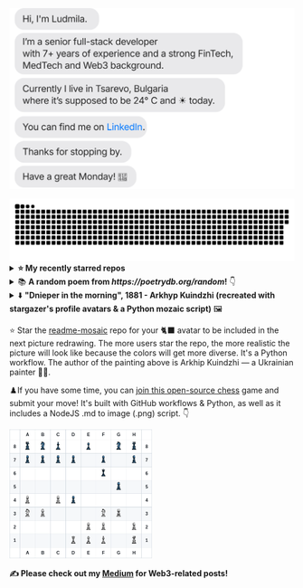 [![](https://raw.githubusercontent.com/milaabl/milaabl/main/chat.svg)](https://www.linkedin.com/in/ludmila-a-dev/)

<!-- https://github.com/milaabl/milaabl/assets/86361434/c35b0e6f-acf0-435e-920d-b90faa4788ad -->

<img alt="Snake eating my contributions for breakfast🧉" src="https://raw.githubusercontent.com/milaabl/milaabl-readme/preview/github-contribution-grid-snake.svg" />

<details>
<summary>
  <strong>⭐ My recently starred repos </strong>
</summary>
  
<!-- Starred repos start -->
| Name | Url | Stars | Description |
| --- | --- |  --- |  --- |
| PiotrRut/elonmusk-twitter-notifier|https://github.com/PiotrRut/elonmusk-twitter-notifier|59|AI driven e-mail notifier for tweets mentioning stock from Elon Musk 📈|
| Vendicated/Vencord|https://github.com/Vendicated/Vencord|4677|The cutest Discord client mod|
| yeoman/yo|https://github.com/yeoman/yo|3720|CLI tool for running Yeoman generators|
| matter-labs/zksync-era|https://github.com/matter-labs/zksync-era|990|zkSync era|
| 0age/create2crunch|https://github.com/0age/create2crunch|364|A Rust program for finding salts that create gas-efficient Ethereum addresses via CREATE2.|
| joshstevens19/ethereum-multicall|https://github.com/joshstevens19/ethereum-multicall|305|Ability to call many ethereum constant function calls in 1 JSONRPC request|
| threshold-network/token-dashboard|https://github.com/threshold-network/token-dashboard|20||
| LimeChain/mongoose-immutable-plugin|https://github.com/LimeChain/mongoose-immutable-plugin|2|Mongoose plugin guarding fields from modifications|
| ankitects/anki|https://github.com/ankitects/anki|15520|Anki's shared backend and web components, and the Qt frontend|
| lightningnetwork/lnd|https://github.com/lightningnetwork/lnd|7209|Lightning Network Daemon ⚡️|
| CoNarrative/mongo-immutable|https://github.com/CoNarrative/mongo-immutable|10|Immutable MongoDB.|
| lightningdevkit/rust-lightning|https://github.com/lightningdevkit/rust-lightning|1006|A highly modular Bitcoin Lightning library written in Rust. It's rust-lightning, not Rusty's Lightning!|
| node-lightning/node-lightning|https://github.com/node-lightning/node-lightning|122|Bitcoin Lighting Network implemented in Node.js|
| OpenZeppelin/openzeppelin-contracts-upgradeable|https://github.com/OpenZeppelin/openzeppelin-contracts-upgradeable|882|Upgradeable variant of OpenZeppelin Contracts, meant for use in upgradeable contracts. |
| dapphub/ds-test|https://github.com/dapphub/ds-test|188|Assertions, equality checks and other test helpers|
| hbarcelos/forge-multi-version|https://github.com/hbarcelos/forge-multi-version|21|Using forge with multiple solc versions|
| threshold-network/merkle-distribution|https://github.com/threshold-network/merkle-distribution|1|Threshold Network rewards generation and distribution|
| nucypher/nucypher-contracts|https://github.com/nucypher/nucypher-contracts|13|Ethereum contracts supporting TACo applications on the Threshold Network.|
| keep-network/tbtc-v2|https://github.com/keep-network/tbtc-v2|38|Trustlessly tokenized Bitcoin on Ethereum, version 2|
| TotallyMaliciousCryptoBro/TotallyMaliciousCryptoBro|https://github.com/TotallyMaliciousCryptoBro/TotallyMaliciousCryptoBro|4||
| ethereum/EIPs|https://github.com/ethereum/EIPs|12123|The Ethereum Improvement Proposal repository|
| pcaversaccio/reentrancy-attacks|https://github.com/pcaversaccio/reentrancy-attacks|1008|A chronological and (hopefully) complete list of reentrancy attacks to date.|
| StableLib/stablelib|https://github.com/StableLib/stablelib|148|A stable library of useful TypeScript/JavaScript code|
| snappyjs/node-request-queue|https://github.com/snappyjs/node-request-queue|8|A utility to queue up a number requests to be executed in parallel batches with possible waitTime between them.|
| TP-Lab/tp-js-sdk|https://github.com/TP-Lab/tp-js-sdk|178|TokenPocket JS API for Dapp of ETH, IOST, TRON, COSMOS, SOLANA, EOS etc. (mobile only)|
| petr-hejda/solidity-merkle-airdrop|https://github.com/petr-hejda/solidity-merkle-airdrop|3|Example implementation of ERC20 token airdrop using merkle tree|
| MetaMask/KeyringController|https://github.com/MetaMask/KeyringController|209|A module for managing groups of Ethereum accounts and using them.|
| appwrite/appwrite|https://github.com/appwrite/appwrite|37630|Build like a team of hundreds_|
| novuhq/novu|https://github.com/novuhq/novu|30608|🔥 The open-source notification infrastructure with fully functional embedded notification center 🚀🚀🚀|
| wagmi-dev/references|https://github.com/wagmi-dev/references|91|Collection of Chains & Connectors for wagmi|

<!-- Starred repos end -->

</details>

<details>
  <summary>📚 <strong>A random poem from <em>https://poetrydb.org/random</em>!</strong> 👇 </summary>

<!-- Start poem -->
# 💮 The Daemon of the World by *Percy Bysshe Shelley*

<p>
    A FRAGMENT.<br/><br/>PART 1.<br/><br/>Nec tantum prodere vati,<br/>Quantum scire licet. Venit aetas omnis in unam<br/>Congeriem, miserumque premunt tot saecula pectus.<br/>LUCAN, Phars. v. 176.<br/><br/>How wonderful is Death,<br/>Death and his brother Sleep!<br/>One pale as yonder wan and horned moon,<br/>With lips of lurid blue,<br/>The other glowing like the vital morn,<br/>When throned on ocean's wave<br/>It breathes over the world:<br/>Yet both so passing strange and wonderful!<br/><br/>Hath then the iron-sceptred Skeleton,<br/>Whose reign is in the tainted sepulchres,<br/>To the hell dogs that couch beneath his throne<br/>Cast that fair prey? Must that divinest form,<br/>Which love and admiration cannot view<br/>Without a beating heart, whose azure veins<br/>Steal like dark streams along a field of snow,<br/>Whose outline is as fair as marble clothed<br/>In light of some sublimest mind, decay?<br/>Nor putrefaction's breath<br/>Leave aught of this pure spectacle<br/>But loathsomeness and ruin?--<br/>Spare aught but a dark theme,<br/>On which the lightest heart might moralize?<br/>Or is it but that downy-winged slumbers<br/>Have charmed their nurse coy Silence near her lids<br/>To watch their own repose?<br/>Will they, when morning's beam<br/>Flows through those wells of light,<br/>Seek far from noise and day some western cave,<br/>Where woods and streams with soft and pausing winds<br/>A lulling murmur weave?--<br/>Ianthe doth not sleep<br/>The dreamless sleep of death:<br/>Nor in her moonlight chamber silently<br/>Doth Henry hear her regular pulses throb,<br/>Or mark her delicate cheek<br/>With interchange of hues mock the broad moon,<br/>Outwatching weary night,<br/>Without assured reward.<br/>Her dewy eyes are closed;<br/>On their translucent lids, whose texture fine<br/>Scarce hides the dark blue orbs that burn below<br/>With unapparent fire,<br/>The baby Sleep is pillowed:<br/>Her golden tresses shade<br/>The bosom's stainless pride,<br/>Twining like tendrils of the parasite<br/>Around a marble column.<br/><br/>Hark! whence that rushing sound?<br/>'Tis like a wondrous strain that sweeps<br/>Around a lonely ruin<br/>When west winds sigh and evening waves respond<br/>In whispers from the shore:<br/>'Tis wilder than the unmeasured notes<br/>Which from the unseen lyres of dells and groves<br/>The genii of the breezes sweep.<br/>Floating on waves of music and of light,<br/>The chariot of the Daemon of the World<br/>Descends in silent power:<br/>Its shape reposed within: slight as some cloud<br/>That catches but the palest tinge of day<br/>When evening yields to night,<br/>Bright as that fibrous woof when stars indue<br/>Its transitory robe.<br/>Four shapeless shadows bright and beautiful<br/>Draw that strange car of glory, reins of light<br/>Check their unearthly speed; they stop and fold<br/>Their wings of braided air:<br/>The Daemon leaning from the ethereal car<br/>Gazed on the slumbering maid.<br/>Human eye hath ne'er beheld<br/>A shape so wild, so bright, so beautiful,<br/>As that which o'er the maiden's charmed sleep<br/>Waving a starry wand,<br/>Hung like a mist of light.<br/>Such sounds as breathed around like odorous winds<br/>Of wakening spring arose,<br/>Filling the chamber and the moonlight sky.<br/>Maiden, the world's supremest spirit<br/>Beneath the shadow of her wings<br/>Folds all thy memory doth inherit<br/>From ruin of divinest things,<br/>Feelings that lure thee to betray,<br/>And light of thoughts that pass away.<br/>For thou hast earned a mighty boon,<br/>The truths which wisest poets see<br/>Dimly, thy mind may make its own,<br/>Rewarding its own majesty,<br/>Entranced in some diviner mood<br/>Of self-oblivious solitude.<br/><br/>Custom, and Faith, and Power thou spurnest;<br/>From hate and awe thy heart is free;<br/>Ardent and pure as day thou burnest,<br/>For dark and cold mortality<br/>A living light, to cheer it long,<br/>The watch-fires of the world among.<br/><br/>Therefore from nature's inner shrine,<br/>Where gods and fiends in worship bend,<br/>Majestic spirit, be it thine<br/>The flame to seize, the veil to rend,<br/>Where the vast snake Eternity<br/>In charmed sleep doth ever lie.<br/><br/>All that inspires thy voice of love,<br/>Or speaks in thy unclosing eyes,<br/>Or through thy frame doth burn or move,<br/>Or think or feel, awake, arise!<br/>Spirit, leave for mine and me<br/>Earth's unsubstantial mimicry!<br/><br/>It ceased, and from the mute and moveless frame<br/>A radiant spirit arose,<br/>All beautiful in naked purity.<br/>Robed in its human hues it did ascend,<br/>Disparting as it went the silver clouds,<br/>It moved towards the car, and took its seat<br/>Beside the Daemon shape.<br/><br/>Obedient to the sweep of aery song,<br/>The mighty ministers<br/>Unfurled their prismy wings.<br/>The magic car moved on;<br/>The night was fair, innumerable stars<br/>Studded heaven's dark blue vault;<br/>The eastern wave grew pale<br/>With the first smile of morn.<br/>The magic car moved on.<br/>From the swift sweep of wings<br/>The atmosphere in flaming sparkles flew;<br/>And where the burning wheels<br/>Eddied above the mountain's loftiest peak<br/>Was traced a line of lightning.<br/>Now far above a rock the utmost verge<br/>Of the wide earth it flew,<br/>The rival of the Andes, whose dark brow<br/>Frowned o'er the silver sea.<br/>Far, far below the chariot's stormy path,<br/>Calm as a slumbering babe,<br/>Tremendous ocean lay.<br/>Its broad and silent mirror gave to view<br/>The pale and waning stars,<br/>The chariot's fiery track,<br/>And the grey light of morn<br/>Tingeing those fleecy clouds<br/>That cradled in their folds the infant dawn.<br/>The chariot seemed to fly<br/>Through the abyss of an immense concave,<br/>Radiant with million constellations, tinged<br/>With shades of infinite colour,<br/>And semicircled with a belt<br/>Flashing incessant meteors.<br/><br/>As they approached their goal,<br/>The winged shadows seemed to gather speed.<br/>The sea no longer was distinguished; earth<br/>Appeared a vast and shadowy sphere, suspended<br/>In the black concave of heaven<br/>With the sun's cloudless orb,<br/>Whose rays of rapid light<br/>Parted around the chariot's swifter course,<br/>And fell like ocean's feathery spray<br/>Dashed from the boiling surge<br/>Before a vessel's prow.<br/><br/>The magic car moved on.<br/>Earth's distant orb appeared<br/>The smallest light that twinkles in the heavens,<br/>Whilst round the chariot's way<br/>Innumerable systems widely rolled,<br/>And countless spheres diffused<br/>An ever varying glory.<br/>It was a sight of wonder! Some were horned,<br/>And like the moon's argentine crescent hung<br/>In the dark dome of heaven; some did shed<br/>A clear mild beam like Hesperus, while the sea<br/>Yet glows with fading sunlight; others dashed<br/>Athwart the night with trains of bickering fire,<br/>Like sphered worlds to death and ruin driven;<br/>Some shone like stars, and as the chariot passed<br/>Bedimmed all other light.<br/><br/>Spirit of Nature! here<br/>In this interminable wilderness<br/>Of worlds, at whose involved immensity<br/>Even soaring fancy staggers,<br/>Here is thy fitting temple.<br/>Yet not the lightest leaf<br/>That quivers to the passing breeze<br/>Is less instinct with thee,--<br/>Yet not the meanest worm.<br/>That lurks in graves and fattens on the dead,<br/>Less shares thy eternal breath.<br/>Spirit of Nature! thou<br/>Imperishable as this glorious scene,<br/>Here is thy fitting temple.<br/><br/>If solitude hath ever led thy steps<br/>To the shore of the immeasurable sea,<br/>And thou hast lingered there<br/>Until the sun's broad orb<br/>Seemed resting on the fiery line of ocean,<br/>Thou must have marked the braided webs of gold<br/>That without motion hang<br/>Over the sinking sphere:<br/>Thou must have marked the billowy mountain clouds,<br/>Edged with intolerable radiancy,<br/>Towering like rocks of jet<br/>Above the burning deep:<br/>And yet there is a moment<br/>When the sun's highest point<br/>Peers like a star o'er ocean's western edge,<br/>When those far clouds of feathery purple gleam<br/>Like fairy lands girt by some heavenly sea:<br/>Then has thy rapt imagination soared<br/>Where in the midst of all existing things<br/>The temple of the mightiest Daemon stands.<br/><br/>Yet not the golden islands<br/>That gleam amid yon flood of purple light,<br/>Nor the feathery curtains<br/>That canopy the sun's resplendent couch,<br/>Nor the burnished ocean waves<br/>Paving that gorgeous dome,<br/>So fair, so wonderful a sight<br/>As the eternal temple could afford.<br/>The elements of all that human thought<br/>Can frame of lovely or sublime, did join<br/>To rear the fabric of the fane, nor aught<br/>Of earth may image forth its majesty.<br/>Yet likest evening's vault that faery hall,<br/>As heaven low resting on the wave it spread<br/>Its floors of flashing light,<br/>Its vast and azure dome;<br/>And on the verge of that obscure abyss<br/>Where crystal battlements o'erhang the gulf<br/>Of the dark world, ten thousand spheres diffuse<br/>Their lustre through its adamantine gates.<br/><br/>The magic car no longer moved;<br/>The Daemon and the Spirit<br/>Entered the eternal gates.<br/>Those clouds of aery gold<br/>That slept in glittering billows<br/>Beneath the azure canopy,<br/>With the ethereal footsteps trembled not;<br/>While slight and odorous mists<br/>Floated to strains of thrilling melody<br/>Through the vast columns and the pearly shrines.<br/><br/>The Daemon and the Spirit<br/>Approached the overhanging battlement,<br/>Below lay stretched the boundless universe!<br/>There, far as the remotest line<br/>That limits swift imagination's flight.<br/>Unending orbs mingled in mazy motion,<br/>Immutably fulfilling<br/>Eternal Nature's law.<br/>Above, below, around,<br/>The circling systems formed<br/>A wilderness of harmony.<br/>Each with undeviating aim<br/>In eloquent silence through the depths of space<br/>Pursued its wondrous way.--<br/><br/>Awhile the Spirit paused in ecstasy.<br/>Yet soon she saw, as the vast spheres swept by,<br/>Strange things within their belted orbs appear.<br/>Like animated frenzies, dimly moved<br/>Shadows, and skeletons, and fiendly shapes,<br/>Thronging round human graves, and o'er the dead<br/>Sculpturing records for each memory<br/>In verse, such as malignant gods pronounce,<br/>Blasting the hopes of men, when heaven and hell<br/>Confounded burst in ruin o'er the world:<br/>And they did build vast trophies, instruments<br/>Of murder, human bones, barbaric gold,<br/>Skins torn from living men, and towers of skulls<br/>With sightless holes gazing on blinder heaven,<br/>Mitres, and crowns, and brazen chariots stained<br/>With blood, and scrolls of mystic wickedness,<br/>The sanguine codes of venerable crime.<br/>The likeness of a throned king came by.<br/>When these had passed, bearing upon his brow<br/>A threefold crown; his countenance was calm.<br/>His eye severe and cold; but his right hand<br/>Was charged with bloody coin, and he did gnaw<br/>By fits, with secret smiles, a human heart<br/>Concealed beneath his robe; and motley shapes,<br/>A multitudinous throng, around him knelt.<br/>With bosoms bare, and bowed heads, and false looks<br/>Of true submission, as the sphere rolled by.<br/>Brooking no eye to witness their foul shame,<br/>Which human hearts must feel, while human tongues<br/>Tremble to speak, they did rage horribly,<br/>Breathing in self-contempt fierce blasphemies<br/>Against the Daemon of the World, and high<br/>Hurling their armed hands where the pure Spirit,<br/>Serene and inaccessibly secure,<br/>Stood on an isolated pinnacle.<br/>The flood of ages combating below,<br/>The depth of the unbounded universe<br/>Above, and all around<br/>Necessity's unchanging harmony.<br/><br/>PART 2.<br/><br/>O happy Earth! reality of Heaven!<br/>To which those restless powers that ceaselessly<br/>Throng through the human universe aspire;<br/>Thou consummation of all mortal hope!<br/>Thou glorious prize of blindly-working will!<br/>Whose rays, diffused throughout all space and time,<br/>Verge to one point and blend for ever there:<br/>Of purest spirits thou pure dwelling-place!<br/>Where care and sorrow, impotence and crime,<br/>Languor, disease, and ignorance dare not come:<br/>O happy Earth, reality of Heaven!<br/><br/>Genius has seen thee in her passionate dreams,<br/>And dim forebodings of thy loveliness,<br/>Haunting the human heart, have there entwined<br/>Those rooted hopes, that the proud Power of Evil<br/>Shall not for ever on this fairest world<br/>Shake pestilence and war, or that his slaves<br/>With blasphemy for prayer, and human blood<br/>For sacrifice, before his shrine for ever<br/>In adoration bend, or Erebus<br/>With all its banded fiends shall not uprise<br/>To overwhelm in envy and revenge<br/>The dauntless and the good, who dare to hurl<br/>Defiance at his throne, girt tho' it be<br/>With Death's omnipotence. Thou hast beheld<br/>His empire, o'er the present and the past;<br/>It was a desolate sight--now gaze on mine,<br/>Futurity. Thou hoary giant Time,<br/>Render thou up thy half-devoured babes,--<br/>And from the cradles of eternity,<br/>Where millions lie lulled to their portioned sleep<br/>By the deep murmuring stream of passing things,<br/>Tear thou that gloomy shroud.--Spirit, behold<br/>Thy glorious destiny!<br/><br/>The Spirit saw<br/>The vast frame of the renovated world<br/>Smile in the lap of Chaos, and the sense<br/>Of hope thro' her fine texture did suffuse<br/>Such varying glow, as summer evening casts<br/>On undulating clouds and deepening lakes.<br/>Like the vague sighings of a wind at even,<br/>That wakes the wavelets of the slumbering sea<br/>And dies on the creation of its breath,<br/>And sinks and rises, fails and swells by fits,<br/>Was the sweet stream of thought that with wild motion<br/>Flowed o'er the Spirit's human sympathies.<br/>The mighty tide of thought had paused awhile,<br/>Which from the Daemon now like Ocean's stream<br/>Again began to pour.--<br/><br/>To me is given<br/>The wonders of the human world to keep-<br/>Space, matter, time and mind--let the sight<br/>Renew and strengthen all thy failing hope.<br/>All things are recreated, and the flame<br/>Of consentaneous love inspires all life:<br/>The fertile bosom of the earth gives suck<br/>To myriads, who still grow beneath her care,<br/>Rewarding her with their pure perfectness:<br/>The balmy breathings of the wind inhale<br/>Her virtues, and diffuse them all abroad:<br/>Health floats amid the gentle atmosphere,<br/>Glows in the fruits, and mantles on the stream;<br/>No storms deform the beaming brow of heaven,<br/>Nor scatter in the freshness of its pride<br/>The foliage of the undecaying trees;<br/>But fruits are ever ripe, flowers ever fair,<br/>And Autumn proudly bears her matron grace,<br/>Kindling a flush on the fair cheek of Spring,<br/>Whose virgin bloom beneath the ruddy fruit<br/>Reflects its tint and blushes into love.<br/><br/>The habitable earth is full of bliss;<br/>Those wastes of frozen billows that were hurled<br/>By everlasting snow-storms round the poles,<br/>Where matter dared not vegetate nor live,<br/>But ceaseless frost round the vast solitude<br/>Bound its broad zone of stillness, are unloosed;<br/>And fragrant zephyrs there from spicy isles<br/>Ruffle the placid ocean-deep, that rolls<br/>Its broad, bright surges to the sloping sand,<br/>Whose roar is wakened into echoings sweet<br/>To murmur through the heaven-breathing groves<br/>And melodise with man's blest nature there.<br/><br/>The vast tract of the parched and sandy waste<br/>Now teems with countless rills and shady woods,<br/>Corn-fields and pastures and white cottages;<br/>And where the startled wilderness did hear<br/>A savage conqueror stained in kindred blood,<br/>Hymmng his victory, or the milder snake<br/>Crushing the bones of some frail antelope<br/>Within his brazen folds--the dewy lawn,<br/>Offering sweet incense to the sunrise, smiles<br/>To see a babe before his mother's door,<br/>Share with the green and golden basilisk<br/>That comes to lick his feet, his morning's meal.<br/><br/>Those trackless deeps, where many a weary sail<br/>Has seen, above the illimitable plain,<br/>Morning on night and night on morning rise,<br/>Whilst still no land to greet the wanderer spread<br/>Its shadowy mountains on the sunbright sea,<br/>Where the loud roarings of the tempest-waves<br/>So long have mingled with the gusty wind<br/>In melancholy loneliness, and swept<br/>The desert of those ocean solitudes,<br/>But vocal to the sea-bird's harrowing shriek,<br/>The bellowing monster, and the rushing storm,<br/>Now to the sweet and many-mingling sounds<br/>Of kindliest human impulses respond:<br/>Those lonely realms bright garden-isles begem,<br/>With lightsome clouds and shining seas between,<br/>And fertile valleys resonant with bliss,<br/>Whilst green woods overcanopy the wave,<br/>Which like a toil-worn labourer leaps to shore,<br/>To meet the kisses of the flowerets there.<br/><br/>Man chief perceives the change, his being notes<br/>The gradual renovation, and defines<br/>Each movement of its progress on his mind.<br/>Man, where the gloom of the long polar night<br/>Lowered o'er the snow-clad rocks and frozen soil,<br/>Where scarce the hardiest herb that braves the frost<br/>Basked in the moonlight's ineffectual glow,<br/>Shrank with the plants, and darkened with the night;<br/>Nor where the tropics bound the realms of day<br/>With a broad belt of mingling cloud and flame,<br/>Where blue mists through the unmoving atmosphere<br/>Scattered the seeds of pestilence, and fed<br/>Unnatural vegetation, where the land<br/>Teemed with all earthquake, tempest and disease,<br/>Was man a nobler being; slavery<br/>Had crushed him to his country's blood-stained dust.<br/><br/>Even where the milder zone afforded man<br/>A seeming shelter, yet contagion there,<br/>Blighting his being with unnumbered ills,<br/>Spread like a quenchless fire; nor truth availed<br/>Till late to arrest its progress, or create<br/>That peace which first in bloodless victory waved<br/>Her snowy standard o'er this favoured clime:<br/>There man was long the train-bearer of slaves,<br/>The mimic of surrounding misery,<br/>The jackal of ambition's lion-rage,<br/>The bloodhound of religion's hungry zeal.<br/><br/>Here now the human being stands adorning<br/>This loveliest earth with taintless body and mind;<br/>Blest from his birth with all bland impulses,<br/>Which gently in his noble bosom wake<br/>All kindly passions and all pure desires.<br/>Him, still from hope to hope the bliss pursuing,<br/>Which from the exhaustless lore of human weal<br/>Dawns on the virtuous mind, the thoughts that rise<br/>In time-destroying infiniteness gift<br/>With self-enshrined eternity, that mocks<br/>The unprevailing hoariness of age,<br/>And man, once fleeting o'er the transient scene<br/>Swift as an unremembered vision, stands<br/>Immortal upon earth: no longer now<br/>He slays the beast that sports around his dwelling<br/>And horribly devours its mangled flesh,<br/>Or drinks its vital blood, which like a stream<br/>Of poison thro' his fevered veins did flow<br/>Feeding a plague that secretly consumed<br/>His feeble frame, and kindling in his mind<br/>Hatred, despair, and fear and vain belief,<br/>The germs of misery, death, disease and crime.<br/>No longer now the winged habitants,<br/>That in the woods their sweet lives sing away,<br/>Flee from the form of man; but gather round,<br/>And prune their sunny feathers on the hands<br/>Which little children stretch in friendly sport<br/>Towards these dreadless partners of their play.<br/>All things are void of terror: man has lost<br/>His desolating privilege, and stands<br/>An equal amidst equals: happiness<br/>And science dawn though late upon the earth;<br/>Peace cheers the mind, health renovates the frame;<br/>Disease and pleasure cease to mingle here,<br/>Reason and passion cease to combat there;<br/>Whilst mind unfettered o'er the earth extends<br/>Its all-subduing energies, and wields<br/>The sceptre of a vast dominion there.<br/><br/>Mild is the slow necessity of death:<br/>The tranquil spirit fails beneath its grasp,<br/>Without a groan, almost without a fear,<br/>Resigned in peace to the necessity,<br/>Calm as a voyager to some distant land,<br/>And full of wonder, full of hope as he.<br/>The deadly germs of languor and disease<br/>Waste in the human frame, and Nature gifts<br/>With choicest boons her human worshippers.<br/>How vigorous now the athletic form of age!<br/>How clear its open and unwrinkled brow!<br/>Where neither avarice, cunning, pride, or care,<br/>Had stamped the seal of grey deformity<br/>On all the mingling lineaments of time.<br/>How lovely the intrepid front of youth!<br/>How sweet the smiles of taintless infancy.<br/><br/>Within the massy prison's mouldering courts,<br/>Fearless and free the ruddy children play,<br/>Weaving gay chaplets for their innocent brows<br/>With the green ivy and the red wall-flower,<br/>That mock the dungeon's unavailing gloom;<br/>The ponderous chains, and gratings of strong iron,<br/>There rust amid the accumulated ruins<br/>Now mingling slowly with their native earth:<br/>There the broad beam of day, which feebly once<br/>Lighted the cheek of lean captivity<br/>With a pale and sickly glare, now freely shines<br/>On the pure smiles of infant playfulness:<br/>No more the shuddering voice of hoarse despair<br/>Peals through the echoing vaults, but soothing notes<br/>Of ivy-fingered winds and gladsome birds<br/>And merriment are resonant around.<br/><br/>The fanes of Fear and Falsehood hear no more<br/>The voice that once waked multitudes to war<br/>Thundering thro' all their aisles: but now respond<br/>To the death dirge of the melancholy wind:<br/>It were a sight of awfulness to see<br/>The works of faith and slavery, so vast,<br/>So sumptuous, yet withal so perishing!<br/>Even as the corpse that rests beneath their wall.<br/>A thousand mourners deck the pomp of death<br/>To-day, the breathing marble glows above<br/>To decorate its memory, and tongues<br/>Are busy of its life: to-morrow, worms<br/>In silence and in darkness seize their prey.<br/>These ruins soon leave not a wreck behind:<br/>Their elements, wide-scattered o'er the globe,<br/>To happier shapes are moulded, and become<br/>Ministrant to all blissful impulses:<br/>Thus human things are perfected, and earth,<br/>Even as a child beneath its mother's love,<br/>Is strengthened in all excellence, and grows<br/>Fairer and nobler with each passing year.<br/><br/>Now Time his dusky pennons o'er the scene<br/>Closes in steadfast darkness, and the past<br/>Fades from our charmed sight. My task is done:<br/>Thy lore is learned. Earth's wonders are thine own,<br/>With all the fear and all the hope they bring.<br/>My spells are past: the present now recurs.<br/>Ah me! a pathless wilderness remains<br/>Yet unsubdued by man's reclaiming hand.<br/><br/>Yet, human Spirit, bravely hold thy course,<br/>Let virtue teach thee firmly to pursue<br/>The gradual paths of an aspiring change:<br/>For birth and life and death, and that strange state<br/>Before the naked powers that thro' the world<br/>Wander like winds have found a human home,<br/>All tend to perfect happiness, and urge<br/>The restless wheels of being on their way,<br/>Whose flashing spokes, instinct with infinite life,<br/>Bicker and burn to gain their destined goal:<br/>For birth but wakes the universal mind<br/>Whose mighty streams might else in silence flow<br/>Thro' the vast world, to individual sense<br/>Of outward shows, whose unexperienced shape<br/>New modes of passion to its frame may lend;<br/>Life is its state of action, and the store<br/>Of all events is aggregated there<br/>That variegate the eternal universe;<br/>Death is a gate of dreariness and gloom,<br/>That leads to azure isles and beaming skies<br/>And happy regions of eternal hope.<br/>Therefore, O Spirit! fearlessly bear on:<br/>Though storms may break the primrose on its stalk,<br/>Though frosts may blight the freshness of its bloom,<br/>Yet spring's awakening breath will woo the earth,<br/>To feed with kindliest dews its favourite flower,<br/>That blooms in mossy banks and darksome glens,<br/>Lighting the green wood with its sunny smile.<br/><br/>Fear not then, Spirit, death's disrobing hand,<br/>So welcome when the tyrant is awake,<br/>So welcome when the bigot's hell-torch flares;<br/>'Tis but the voyage of a darksome hour,<br/>The transient gulf-dream of a startling sleep.<br/>For what thou art shall perish utterly,<br/>But what is thine may never cease to be;<br/>Death is no foe to virtue: earth has seen<br/>Love's brightest roses on the scaffold bloom,<br/>Mingling with freedom's fadeless laurels there,<br/>And presaging the truth of visioned bliss.<br/>Are there not hopes within thee, which this scene<br/>Of linked and gradual being has confirmed?<br/>Hopes that not vainly thou, and living fires<br/>Of mind as radiant and as pure as thou,<br/>Have shone upon the paths of men--return,<br/>Surpassing Spirit, to that world, where thou<br/>Art destined an eternal war to wage<br/>With tyranny and falsehood, and uproot<br/>The germs of misery from the human heart.<br/>Thine is the hand whose piety would soothe<br/>The thorny pillow of unhappy crime,<br/>Whose impotence an easy pardon gains,<br/>Watching its wanderings as a friend's disease:<br/>Thine is the brow whose mildness would defy<br/>Its fiercest rage, and brave its sternest will,<br/>When fenced by power and master of the world.<br/>Thou art sincere and good; of resolute mind,<br/>Free from heart-withering custom's cold control,<br/>Of passion lofty, pure and unsubdued.<br/>Earth's pride and meanness could not vanquish thee,<br/>And therefore art thou worthy of the boon<br/>Which thou hast now received: virtue shall keep<br/>Thy footsteps in the path that thou hast trod,<br/>And many days of beaming hope shall bless<br/>Thy spotless life of sweet and sacred love.<br/>Go, happy one, and give that bosom joy<br/>Whose sleepless spirit waits to catch<br/>Light, life and rapture from thy smile.<br/><br/>The Daemon called its winged ministers.<br/>Speechless with bliss the Spirit mounts the car,<br/>That rolled beside the crystal battlement,<br/>Bending her beamy eyes in thankfulness.<br/>The burning wheels inflame<br/>The steep descent of Heaven's untrodden way.<br/>Fast and far the chariot flew:<br/>The mighty globes that rolled<br/>Around the gate of the Eternal Fane<br/>Lessened by slow degrees, and soon appeared<br/>Such tiny twinklers as the planet orbs<br/>That ministering on the solar power<br/>With borrowed light pursued their narrower way.<br/>Earth floated then below:<br/>The chariot paused a moment;<br/>The Spirit then descended:<br/>And from the earth departing<br/>The shadows with swift wings<br/>Speeded like thought upon the light of Heaven.<br/><br/>The Body and the Soul united then,<br/>A gentle start convulsed Ianthe's frame:<br/>Her veiny eyelids quietly unclosed;<br/>Moveless awhile the dark blue orbs remained:<br/>She looked around in wonder and beheld<br/>Henry, who kneeled in silence by her couch,<br/>Watching her sleep with looks of speechless love,<br/>And the bright beaming stars<br/>That through the casement shone.
</p>

***
<!-- End poem -->
</details>

<details>
<summary>
  ⬇️ <strong>"Dnieper in the morning", 1881 - Arkhyp Kuindzhi (recreated with stargazer's profile avatars & a Python mozaic script)</strong> 🖼️
</summary>

<img width="49%" src="https://raw.githubusercontent.com/milaabl/readme-mosaic/main/data/input.jpg" alt="Original picture"/>
<img width="49%" src="https://raw.githubusercontent.com/milaabl/readme-mosaic/main/data/output.jpg" alt="Output picture"/>
<img width="70%" src="https://raw.githubusercontent.com/milaabl/readme-mosaic/main/data/output.gif" alt="Output GIF"/>
</details>

⭐ Star the [readme-mosaic](https://github.com/milaabl/readme-mosaic) repo for your 🐈‍⬛ avatar to be included in the next picture redrawing. The more users star the repo, the more realistic the picture will look like because the colors will get more diverse. It's a Python workflow. The author of the painting above is Arkhip Kuindzhi — a Ukrainian painter 💙💛.

♟️If you have some time, you can [join this open-source chess](https://github.com/milaabl/readme-chess) game and submit your move! It's built with GitHub workflows & Python, as well as it includes a NodeJS .md to image (.png) script. 👇

<a href="https://github.com/milaabl/readme-chess/blob/master/README.md"><img src="https://raw.githubusercontent.com/milaabl/readme-chess/master/chess.png" alt="README chess dynamic game preview" width="50%" /></a>

<strong>✍️ Please check out my <a href="https://medium.com/@milaabl2405">Medium</a> for Web3-related posts!</strong>
